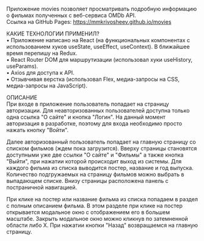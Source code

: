 Приложение movies позволяет просматривать подробную информацию о фильмах полученных с веб-сервиса OMDb API.<br>
Ссылка на GitHub Pages: https://mmkrivosheev.github.io/movies

КАКИЕ ТЕХНОЛОГИИ ПРИМЕНИЛ?<br>
&#x2022; Приложение написано на React (на функциональных компонентах с использованием хуков useState, useEffect, useContext). В ближайшее время перепишу на Redux.<br>
&#x2022; React Router DOM для маршрутизации (использовал хуки useHistory, useParams).<br>
&#x2022; Axios для доступа к API.<br>
&#x2022; Отзывчивая верстка (использовал Flex, медиа-запросы на CSS, медиа-запросы на JavaScript).<br>

ОПИСАНИЕ<br>
При входе в приложение пользователь попадает на страницу авторизации. Для неавторизованных пользователей доступна только одна ссылка "О сайте" и кнопка "Логин". На данный момент авторизация в разработке, поэтому для входа необходимо просто нажать кнопку "Войти".

Далее авторизованный пользователь попадает на главную страницу со списком фильмов (ждем пока загрузится). Вверху страницы становятся доступными уже две ссылки "О сайте" и "Фильмы" а также кнопка "Выйти", при нажатии которой происходит выход из системы.  Для каждого фильма из списка выводится постер, название и год выпуска. Количество подгружаемых на страницу фильмов можно выбрать в выпадающем списке. Внизу страницы расположена панель с постраничной навигацией.

При клике на постер или название фильма из списка попадаем в раздел с полным описанием фильма. В этом разделе при клике на постер открывается модальное окно с отображением его в большем масштабе. Закрыть модальное окно можно кликнув по затемненной области либо Х. При нажатии кнопки "Назад" возвращаемся на главную страницу.
